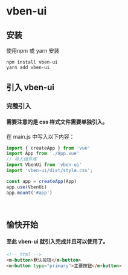 # vben-ui

## 安装
使用npm 或 yarn 安装

```
npm install vben-ui
yarn add vben-ui
```

## 引入 vben-ui
### 完整引入
#### 需要注意的是 css 样式文件需要单独引入。
在 main.js 中写入以下内容：
```js
import { createApp } from 'vue'
import App from './App.vue'
// 导入组件库
import VbenUi from 'vben-ui'
import 'vben-ui/dist/style.css';

const app = createApp(App)
app.use(VbenUi)
app.mount('#app')
```
<br/>

## 愉快开始

#### 至此 vben-ui 就引入完成并且可以使用了。

```html
<!-- html -->
<m-button>默认按钮</m-button>
<m-button type="primary">主要按钮</m-button>
```

<br/>
